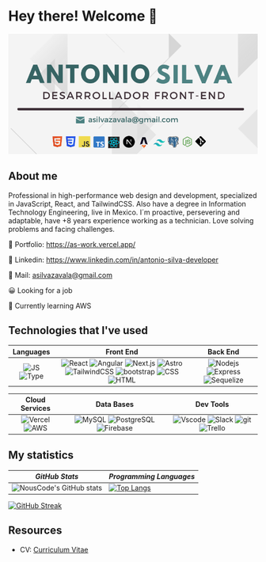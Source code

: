 # Hey there! Welcome 👋
![SVG Banners](https://github.com/Asilvazavala/Astro-Portfolio/blob/7fcf77151479c52282edafed91e84528c23ebfe5/public/opengraph.png)
## About me
Professional in high-performance web design and development, specialized in JavaScript, React, and TailwindCSS. Also have a degree in Information Technology Engineering, live in Mexico. I´m proactive, persevering and adaptable, have +8 years experience working as a technician. Love solving problems and facing challenges.

💼 Portfolio: https://as-work.vercel.app/

💎 Linkedin: https://www.linkedin.com/in/antonio-silva-developer​

📨 Mail: asilvazavala@gmail.com

😀 Looking for a job

💪 Currently learning AWS
                                            

## Technologies that I've used

| **Languages** | **Front End**| **Back End** |
| :---: | :---: | :---: |
| ![JS](https://img.shields.io/badge/JavaScript-323330?style=for-the-badge&logo=javascript&logoColor=F7DF1E) ![Type](https://img.shields.io/badge/TypeScript-007ACC?style=for-the-badge&logo=typescript&logoColor=white) | ![React](https://img.shields.io/badge/React-%230E39A9?style=for-the-badge&logo=react) ![Angular](https://img.shields.io/badge/Angular-%23DD1100?style=for-the-badge&logo=angular) ![Next.js](https://img.shields.io/badge/Next.js-black?style=for-the-badge&logo=nextdotjs) ![Astro](https://img.shields.io/badge/Astro-%232D004B?style=for-the-badge&logo=astro) ![TailwindCSS](https://img.shields.io/badge/TailwindCSS-%23004788?style=for-the-badge&logo=tailwindcss) ![bootstrap](https://img.shields.io/badge/Bootstrap-563D7C?style=for-the-badge&logo=bootstrap&logoColor=white) ![CSS](https://img.shields.io/badge/CSS3-1572B6?style=for-the-badge&logo=css3&logoColor=white) ![HTML](https://img.shields.io/badge/HTML5-E34F26?style=for-the-badge&logo=html5&logoColor=white) | ![Nodejs](https://img.shields.io/badge/Node.js-339933?style=for-the-badge&logo=nodedotjs&logoColor=white) ![Express](https://img.shields.io/badge/Express-black?style=for-the-badge&logo=express) ![Sequelize](https://img.shields.io/badge/Sequelize-%232350A9?style=for-the-badge&logo=sequelize) |

| **Cloud Services** | **Data Bases** | **Dev Tools** |
| :---: | :---: | :---: |
| ![Vercel](https://img.shields.io/badge/Vercel-black?style=for-the-badge&logo=vercel) ![AWS](https://img.shields.io/badge/Amazon%20Web%20Services-%23DB3552?style=for-the-badge&logo=amazonaws) | ![MySQL](	https://img.shields.io/badge/MySQL-005C84?style=for-the-badge&logo=mysql&logoColor=white) ![PostgreSQL](https://img.shields.io/badge/PostgreSQL-316192?style=for-the-badge&logo=postgresql&logoColor=white) ![Firebase](https://img.shields.io/badge/Firebase-%23FC4C02?style=for-the-badge&logo=firebase) | ![Vscode](https://img.shields.io/badge/VSCode-0078D4?style=for-the-badge&logo=visual%20studio%20code&logoColor=white) ![Slack](https://img.shields.io/badge/Slack-4A154B?style=for-the-badge&logo=slack&logoColor=white) ![git](	https://img.shields.io/badge/GIT-E44C30?style=for-the-badge&logo=git&logoColor=white) ![Trello](https://img.shields.io/badge/Trello-%237D00FF?style=for-the-badge&logo=trello)

## My statistics

| *GitHub Stats* | *Programming Languages* |
---|---  
| ![NousCode's GitHub stats](https://github-readme-stats.vercel.app/api?username=Asilvazavala&show_icons=true&theme=tokyonight) |  [![Top Langs](https://github-readme-stats.vercel.app/api/top-langs/?username=Asilvazavala&layout=compact&theme=tokyonight)](https://github.com/anuraghazra/github-readme-stats) |

[![GitHub Streak](http://github-readme-streak-stats.herokuapp.com?user=Asilvazavala&theme=radical&hide_border=true&mode=weekly)](https://git.io/streak-stats)

## Resources

- CV: <a style="text-align: center;" href="https://drive.google.com/file/d/1T5KSo0crbuGPGPMiAGHPgdR-w__Xvx_6/view">Curriculum Vitae</a>
